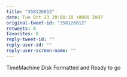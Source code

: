 ```yaml
---
title: "358126012"
date: Tue Oct 23 20:00:10 +0000 2007
original-tweet-id: "358126012"
retweets: 0
favorites: 0
reply-tweet-id: ""
reply-user-id: ""
reply-user-screen-name: ""
---
```

TimeMachine Disk Formatted and Ready to go
